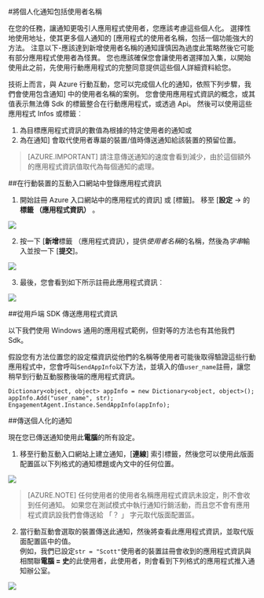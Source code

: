 <properties 
    pageTitle="傳送個人化的通知 Azure 行動互動" 
    description="如何傳送個人化的通知，包括在他們的名稱等通知中的使用者設定檔資訊"        
    services="mobile-engagement" 
    documentationCenter="mobile" 
    authors="piyushjo" 
    manager="dwrede" 
    editor="" />

<tags 
    ms.service="mobile-engagement" 
    ms.workload="mobile" 
    ms.tgt_pltfrm="all" 
    ms.devlang="na" 
    ms.topic="article" 
    ms.date="08/19/2016" 
    ms.author="piyushjo" />

#<a name="personalize-notifications-by-including-user-name"></a>將個人化通知包括使用者名稱

在您的任務，讓通知更吸引人應用程式使用者，您應該考慮這些個人化。 選擇性地使用地址，使其更多個人通知的 [應用程式的使用者名稱，包括一個功能強大的方法。 注意以下-應該達到新增使用者名稱的通知謹慎因為過度此策略然後它可能有部分應用程式使用者為怪異。 您也應該確保您會讓使用者選擇加入集，以開始使用此之前，先使用行動應用程式的完整同意提供這些個人詳細資料給您。 

技術上而言，與 Azure 行動互動，您可以完成個人化的通知，依照下列步驟，我們會使用包含通知] 中的使用者名稱的案例。 您會使用應用程式資訊的概念，或其值表示無法傳 Sdk 的標籤整合在行動應用程式，或透過 Api。 然後可以使用這些應用程式 Infos 或標籤︰

1. 為目標應用程式資訊的數值為根據的特定使用者的通知或 
2. 為在通知] 會取代使用者專屬的裝置/值時傳送通知給該裝置的預留位置。 

> [AZURE.IMPORTANT] 請注意傳送通知的速度會看到減少，由於這個額外的應用程式資訊值取代為每個通知的處理。 

##<a name="register-app-info-in-the-mobile-engagement-portal"></a>在行動裝置的互動入口網站中登錄應用程式資訊

1) 開始註冊 Azure 入口網站中的應用程式的資訊] 或 [標籤]。 移至 [**設定** -> 的**標籤 （應用程式資訊）** 。  

![][1]  

2) 按一下 [**新增**標籤 （應用程式資訊），提供*使用者名稱*的名稱，然後為*字串*輸入並按一下 [**提交**]。 

![][2]

3) 最後，您會看到如下所示註冊此應用程式資訊︰

![][3]

##<a name="send-app-info-from-the-client-sdk"></a>從用戶端 SDK 傳送應用程式資訊

以下我們使用 Windows 通用的應用程式範例，但對等的方法也有其他我們 Sdk。 

假設您有方法位置您的設定檔資訊從他們的名稱等使用者可能後取得驗證這些行動應用程式中，您會呼叫`SendAppInfo`以下方法，並填入的值`user_name`註冊，讓您稍早到行動互動服務後端的應用程式資訊。 

    Dictionary<object, object> appInfo = new Dictionary<object, object>();
    appInfo.Add("user_name", str);
    EngagementAgent.Instance.SendAppInfo(appInfo); 

##<a name="send-personalized-notifications"></a>傳送個人化的通知

現在您已傳送通知使用此**電腦**的所有設定。 

1) 移至行動互動入口網站上建立通知，[**連線**] 索引標籤，然後您可以使用此版面配置區以下列格式的通知標題或內文中的任何位置。 

![][4]  

> [AZURE.NOTE] 任何使用者的使用者名稱應用程式資訊未設定，則不會收到任何通知。 如果您在測試模式中執行通知行銷活動，而且您不會有應用程式資訊設我們會傳送給 「？ 」 字元取代版面配置區。 

2) 當行動互動會選取的裝置傳送此通知，然後將查看此應用程式資訊，並取代版面配置區中的值。  
例如，我們已設定`str = "Scott"`使用者的裝置註冊會收到的應用程式資訊與相關聯**電腦 = 史**的此使用者，此使用者，則會看到下列格式的應用程式推入通知辦公室。 

![][5]  

<!-- Images. -->
[1]: ./media/mobile-engagement-send-personalized-notifications/app-info.png
[2]: ./media/mobile-engagement-send-personalized-notifications/create-app-info.png
[3]: ./media/mobile-engagement-send-personalized-notifications/app-info-user-name.png
[4]: ./media/mobile-engagement-send-personalized-notifications/personal-notification.png
[5]: ./media/mobile-engagement-send-personalized-notifications/notification.png

